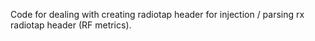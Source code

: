Code for dealing with creating radiotap header for injection /
parsing rx radiotap header (RF metrics).